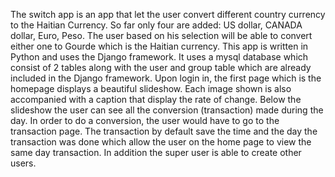 The switch app is an app that let the user convert different country currency to the Haitian Currency. So far only four are added: US dollar, CANADA dollar, Euro, Peso. The user based on his selection will be able to convert either one to Gourde which is the Haitian currency.
This app is written in Python and uses the Django framework. It uses a mysql database which consist of 2 tables along with the user and group table which are already included in the Django framework. Upon login in, the first page which is the homepage displays a beautiful slideshow. Each image shown is also accompanied with a caption that display the rate of change. Below the slideshow the user can see all the conversion (transaction) made during the day. In order to do a conversion, the user would have to go to the transaction page. The transaction by default save the time and the day the transaction was done which allow the user on the home page to view the same day transaction.
In addition the super user is able to create other users.

